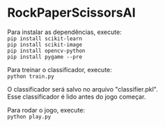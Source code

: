 # RockPaperScissorsAI

Para instalar as dependências, execute:  
```pip install scikit-learn```  
```pip install scikit-image```  
```pip install opencv-python```  
```pip install pygame --pre```  

Para treinar o classificador, execute:  
```python train.py```

O classificador será salvo no arquivo "classifier.pkl".  
Esse classificador é lido antes do jogo começar.

Para rodar o jogo, execute:  
```python play.py```
